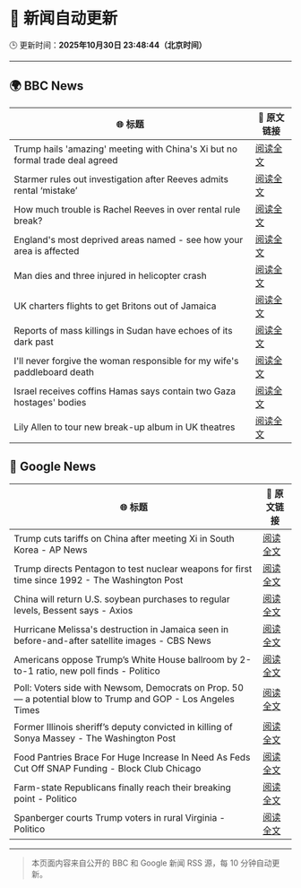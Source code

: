 # 🧠 新闻自动更新

🕒 更新时间：**2025年10月30日 23:48:44（北京时间）**

---

## 🌍 BBC News

| 🌐 标题 | 🔗 原文链接 |
|--------|-------------|
| Trump hails 'amazing' meeting with China's Xi but no formal trade deal agreed | [阅读全文](https://www.bbc.com/news/articles/crl25xl1gjpo?at_medium=RSS&at_campaign=rss) |
| Starmer rules out investigation after Reeves admits rental ‘mistake’ | [阅读全文](https://www.bbc.com/news/articles/cd04d0yxnrvo?at_medium=RSS&at_campaign=rss) |
| How much trouble is Rachel Reeves in over rental rule break? | [阅读全文](https://www.bbc.com/news/articles/cvgkvd3jg2no?at_medium=RSS&at_campaign=rss) |
| England's most deprived areas named - see how your area is affected | [阅读全文](https://www.bbc.com/news/articles/cly137089yyo?at_medium=RSS&at_campaign=rss) |
| Man dies and three injured in helicopter crash | [阅读全文](https://www.bbc.com/news/articles/cx203g3j416o?at_medium=RSS&at_campaign=rss) |
| UK charters flights to get Britons out of Jamaica | [阅读全文](https://www.bbc.com/news/articles/cp8yw58w50eo?at_medium=RSS&at_campaign=rss) |
| Reports of mass killings in Sudan have echoes of its dark past | [阅读全文](https://www.bbc.com/news/articles/c20pezegv1zo?at_medium=RSS&at_campaign=rss) |
| I'll never forgive the woman responsible for my wife's paddleboard death | [阅读全文](https://www.bbc.com/news/articles/c9wv8gpneywo?at_medium=RSS&at_campaign=rss) |
| Israel receives coffins Hamas says contain two Gaza hostages' bodies | [阅读全文](https://www.bbc.com/news/articles/c4gj90j2g8jo?at_medium=RSS&at_campaign=rss) |
| Lily Allen to tour new break-up album in UK theatres | [阅读全文](https://www.bbc.com/news/articles/cly91q251ljo?at_medium=RSS&at_campaign=rss) |

## 📰 Google News

| 🌐 标题 | 🔗 原文链接 |
|--------|-------------|
| Trump cuts tariffs on China after meeting Xi in South Korea - AP News | [阅读全文](https://news.google.com/rss/articles/CBMijAFBVV95cUxQbFhKTE9obGI4bzBOa2VkejRidUg4UlpIa2ZnX3Q3V3RMN0F3ajdhdEJ0aDhtT1F1b25zWkRfdEMxRW90cHh5X0lGS01HRWo2Z3NZTVczNURLUy1sblFoVGJnV19QLUlXTEpWeTJFd0FrLWhEWXREODNuN1oybW12NHdjYjNnNV9WSzVaTg?oc=5) |
| Trump directs Pentagon to test nuclear weapons for first time since 1992 - The Washington Post | [阅读全文](https://news.google.com/rss/articles/CBMiggFBVV95cUxQNlZyTTVfLU9sSTJFbHVUZkpESFFFRkt6ek1Lck1LY1MxUVZPRjFQYktGYWxUTHRQUWdITXVfMVJqRGhLSDN2bEJVUjR5YUtLSkhsdjBDaHFZcG05dmFHVGZTRkMxRDRnaXZyaVdCMDd2MWxqcVBrWDRVSlJzZWFPM0F3?oc=5) |
| China will return U.S. soybean purchases to regular levels, Bessent says - Axios | [阅读全文](https://news.google.com/rss/articles/CBMifEFVX3lxTE0yY3NaZEZoTzZnUG5nZHYxTFZnN3FJX2F5OXFKVUZuLWQ1eFBqSWFDXzBnYkpYQy1nUThHMEJaa0lGNDkyaUs1VXVZenRFdFE5bmZQZlNkcVhjWHF6ZUVPODhxdkZ3REk2S3dtRXA2Wl9Fb1J6RzNaQ1VHOUU?oc=5) |
| Hurricane Melissa's destruction in Jamaica seen in before-and-after satellite images - CBS News | [阅读全文](https://news.google.com/rss/articles/CBMijgFBVV95cUxQOVRQamR3N2NGNHlVQWdubVVSNlpNSmpTUlctWTFFc0hCSkZUd1pVMEZiZnI5N2lVVkE0U2NzWm1wdXNUcGgya29kUzNTZm5XazNNTTRxaC1fandLMTUtelM4MzBjaWxVa3gzMUpXSkF5WUhLaVRkeWpFcjh5QWtZbTlkblgydm5OQmRCbEdn0gGTAUFVX3lxTE84VExYdjlFRDZDY1c1ZUZUYlZNVlNjNnZjTG9PdzZNR0JvelRmM09RYmhtVHJHV0MwaXpEbGZNZ21qeGZHMUJlY3RRYUppOE9rTGJneFlPa0NhV0tUclZmbTYyZUtDUzVRYmpWSHNXblk2VUVtOHdlLWhKR2ZOVzhSMGRyUEczOEhHaTBfekpTWHZNYw?oc=5) |
| Americans oppose Trump’s White House ballroom by 2-to-1 ratio, new poll finds - Politico | [阅读全文](https://news.google.com/rss/articles/CBMihgFBVV95cUxQZWNJYmRQaXJzVkZ5eXI2Vm82MEYtbHJzQlZ0eTcya042TW94cDlkaFhyWmxlcUlqV09pRW9hRFdSenJ0V2J1aUpVa2pzUU5SZF8yYVhLN25SUWxLX2JpY2JidjMxc3R1eUlXWHZOOTJnNkNvaVpaTUQ1ck1kbTlEQ29hRzRnUQ?oc=5) |
| Poll: Voters side with Newsom, Democrats on Prop. 50 — a potential blow to Trump and GOP - Los Angeles Times | [阅读全文](https://news.google.com/rss/articles/CBMie0FVX3lxTE5Wckl3a1ItQTJPcG9NaUcxXzhKYnJSTWd2Zmwtcmh0LVd4SjA2LUY2UTRnLUhzTW1iZzRQSDZtRktHcFBlb25IcmhrTjFnTjZvSG9ILUxzMHNoOE1kR3RPTGFCMnl4Zi14UXRYblhlcDRiendfMFh6eGtQdw?oc=5) |
| Former Illinois sheriff’s deputy convicted in killing of Sonya Massey - The Washington Post | [阅读全文](https://news.google.com/rss/articles/CBMihAFBVV95cUxPWHVnSnZrZVBrbTFVX0lwdlNDZVRrd21IQzRFZWRkSTE2c1ZyankwelA4bjBFY3A0b0tnR09KY3diN1M4U3pZVEhoVXVMRy1xdHBaakR5T0VuNy0tSE5vdjBkUml6Q0N2bGFUX1c0V1Qtb0laczdaN3FXOVJ6V3dQbVM0NVo?oc=5) |
| Food Pantries Brace For Huge Increase In Need As Feds Cut Off SNAP Funding - Block Club Chicago | [阅读全文](https://news.google.com/rss/articles/CBMitgFBVV95cUxQT2dPRjA3NTdvNGdTcGwyMXhfWmdzam9mRHpFV2dtYkFCaVdDMEZrTmdmQTJhR21kRVBZaExiRnJuSzFNclZaZXVJVmZfb2ZIMG5TLWtjQ2VVNWx3X3AwX1lxR1BQZF9GcVl5OHVpd2h5Z2c0anNFcm54RFdiaVRESTVLNDZlOHdFbDZiektYSXJ5M09JNTlJaFdHNGhpbjR1UmFVY0ZFNHo1NTA2M09PN0N6ZzJOUQ?oc=5) |
| Farm-state Republicans finally reach their breaking point - Politico | [阅读全文](https://news.google.com/rss/articles/CBMilgFBVV95cUxNNENPZ00zOUphZ2pBNlE1dmNxU3oyblBBNXJVV0kweWtZR3IwM18yR3ZhWmtkd3J1WEtiMlU3dVl3b1BxQ1ZUbjU2NU15cXNQVVpMSDlnOVB0LTE0WUZKZmFNMGJEN2hiMDl6Ylp1ZnpEYlY2RHlaY2NuTW1sYTFHMWUzUmVzRHRVSWlNQndyTlZfYXRmeWc?oc=5) |
| Spanberger courts Trump voters in rural Virginia - Politico | [阅读全文](https://news.google.com/rss/articles/CBMiowFBVV95cUxNTmQwWGlZT2RKVDN0eTBaNERlX1BHZmE4dmstRk5Kb0FkdGtGOTlQQXRKSVRPcjdRb1JIeFZieEZ4M1BIWXgyb1Q3M0hHejhwLUZscUFaSXNvWFM4WmQxdjlBOWVyZDlzZmYwLVlqWGNSVE5oSWRyZWNVTzFCX0tJWnBZYnV4SmRhM2tPeDZyZDRTNkZhYnFvX0JTS0xLTFk4eWd3?oc=5) |

---
> 本页面内容来自公开的 BBC 和 Google 新闻 RSS 源，每 10 分钟自动更新。